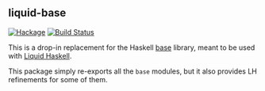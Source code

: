 
## liquid-base

[![Hackage](https://img.shields.io/hackage/v/liquid-base.svg)](https://hackage.haskell.org/package/liquid-base) [![Build Status](https://img.shields.io/circleci/project/liquidhaskell/liquid-base/develop.svg)](https://circleci.com/gh/liquidhaskell/liquid-base)


This is a drop-in replacement for the Haskell [base](https://hackage.haskell.org/package/base) library, meant to be used with 
[Liquid Haskell](http://ucsd-progsys.github.io/liquidhaskell/).

This package simply re-exports all the `base` modules, but it also provides LH refinements for some of them.
